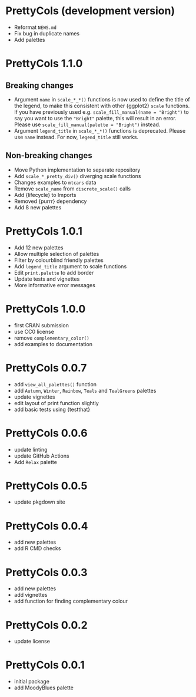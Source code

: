 # PrettyCols (development version)

* Reformat `NEWS.md`
* Fix bug in duplicate names
* Add palettes

# PrettyCols 1.1.0

## Breaking changes

* Argument `name` in `scale_*_*()` functions is now used to define the title of the legend, to make this consistent with other {ggplot2} `scale` functions. If you have previously used e.g. `scale_fill_manual(name = "Bright")` to say you want to use the `"Bright"` palette, this will result in an error. Please use `scale_fill_manual(palette = "Bright")` instead.
* Argument `legend_title` in `scale_*_*()` functions is deprecated. Please use `name` instead. For now, `legend_title` still works. 

## Non-breaking changes

* Move Python implementation to separate repository
* Add `scale_*_pretty_div()` diverging scale functions
* Changes examples to `mtcars` data
* Remove `scale_name` from `discrete_scale()` calls
* Add {lifecycle} to Imports
* Removed {purrr} dependency
* Add 8 new palettes

# PrettyCols 1.0.1

* Add 12 new palettes
* Allow multiple selection of palettes
* Filter by colourblind friendly palettes
* Add `legend_title` argument to scale functions
* Edit `print.palette` to add border
* Update tests and vignettes
* More informative error messages

# PrettyCols 1.0.0

* first CRAN submission
* use CC0 license
* remove `complementary_color()`
* add examples to documentation

# PrettyCols 0.0.7

* add `view_all_palettes()` function
* add `Autumn`, `Winter`, `Rainbow`, `Teals` and `TealGreens` palettes
* update vignettes
* edit layout of print function slightly
* add basic tests using {testthat}

# PrettyCols 0.0.6

* update linting
* update GitHub Actions
* Add `Relax` palette

# PrettyCols 0.0.5

* update pkgdown site

# PrettyCols 0.0.4

* add new palettes
* add R CMD checks

# PrettyCols 0.0.3

* add new palettes
* add vignettes
* add function for finding complementary colour

# PrettyCols 0.0.2

* update license

# PrettyCols 0.0.1

* initial package
* add MoodyBlues palette
